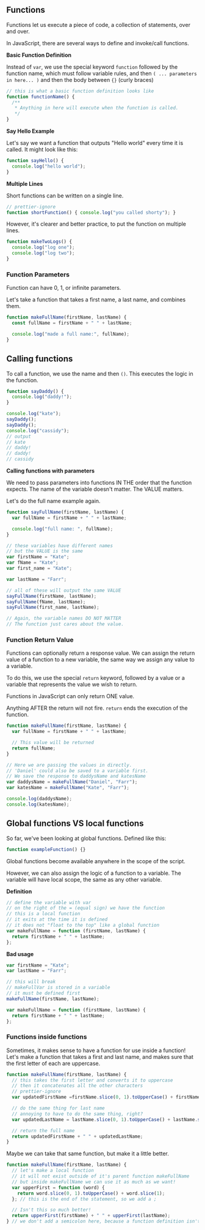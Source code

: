 ## Functions

Functions let us execute a piece of code, a collection of statements, over and over.

In JavaScript, there are several ways to define and invoke/call functions.

**Basic Function Definition**

Instead of `var`, we use the special keyword `function` followed by the function name, which must follow variable rules, and then `( ... parameters in here... )` and then the body between `{}` (curly braces)

```js
// this is what a basic function definition looks like
function functionName() {
  /**
   * Anything in here will execute when the function is called.
   */
}
```

**Say Hello Example**

Let's say we want a function that outputs "Hello world" every time it is called. It might look like this:

```js
function sayHello() {
  console.log("hello world");
}
```

**Multiple Lines**

Short functions can be written on a single line.

```js
// prettier-ignore
function shortFunction() { console.log("you called shorty"); }
```

However, it's clearer and better practice, to put the function on multiple lines.

```js
function makeTwoLogs() {
  console.log("log one");
  console.log("log two");
}
```

### Function Parameters

Function can have 0, 1, or infinite parameters.

Let's take a function that takes a first name, a last name, and combines them.

```js
function makeFullName(firstName, lastName) {
  const fullName = firstName + " " + lastName;

  console.log("made a full name:", fullName);
}
```

## Calling functions

To call a function, we use the name and then `()`. This executes the logic in the function.

```js
function sayDaddy() {
  console.log("daddy!");
}

console.log("kate");
sayDaddy();
sayDaddy();
console.log("cassidy");
// output
// kate
// daddy!
// daddy!
// cassidy
```

**Calling functions with parameters**

We need to pass parameters into functions IN THE order that the function expects. The name of the variable doesn't matter. The VALUE matters.

Let's do the full name example again.

```js
function sayFullName(firstName, lastName) {
  var fullName = firstName + " " + lastName;

  console.log("full name: ", fullName);
}

// these variables have different names
// but the VALUE is the same
var firstName = "Kate";
var fName = "Kate";
var first_name = "Kate";

var lastName = "Farr";

// all of these will output the same VALUE
sayFullName(firstName, lastName);
sayFullName(fName, lastName);
sayFullName(first_name, lastName);

// Again, the variable names DO NOT MATTER
// The function just cares about the value.
```

### Function Return Value

Functions can optionally return a response value. We can assign the return value of a function to a new variable, the same way we assign any value to a variable.

To do this, we use the special `return` keyword, followed by a value or a variable that represents the value we wish to return.

Functions in JavaScript can only return ONE value.

Anything AFTER the return will not fire. `return` ends the execution of the function.

```js
function makeFullName(firstName, lastName) {
  var fullName = firstName + " " + lastName;

  // This value will be returned
  return fullName;
}

// Here we are passing the values in directly.
// 'Daniel' could also be saved to a variable first.
// We save the response to daddysName and katesName
var daddysName = makeFullName("Daniel", "Farr");
var katesName = makeFullName("Kate", "Farr");

console.log(daddysName);
console.log(katesName);
```

## Global functions VS local functions

So far, we've been looking at global functions. Defined like this:

```js
function exampleFunction() {}
```

Global functions become available anywhere in the scope of the script.

However, we can also assign the logic of a function to a variable. The variable will have local scope, the same as any other variable.

**Definition**

```js
// define the variable with var
// on the right of the = (equal sign) we have the function
// this is a local function
// it exits at the time it is defined
// it does not "float to the top" like a global function
var makeFullName = function (firstName, lastName) {
  return firstName + " " + lastName;
};
```

**Bad usage**

```js
var firstName = "Kate";
var lastName = "Farr";

// this will break
// makeFullVar is stored in a variable
// it must be defined first
makeFullName(firstName, lastName);

var makeFullName = function (firstName, lastName) {
  return firstName + " " + lastName;
};
```

### Functions inside functions

Sometimes, it makes sense to have a function for use inside a function!
Let's make a function that takes a first and last name, and makes sure that the first letter of each are uppercase.

```js
function makeFullName(firstName, lastName) {
  // this takes the first letter and converts it to uppercase
  // then it concatenates all the other characters
  // prettier-ignore
  var updatedFirstName =firstName.slice(0, 1).toUpperCase() + firstName.slice(1);

  // do the same thing for last name
  // annoying to have to do the same thing, right?
  var updatedLastName = lastName.slice(0, 1).toUpperCase() + lastName.slice(1);

  // return the full name
  return updatedFirstName + " " + updatedLastName;
}
```

Maybe we can take that same function, but make it a little better.

```js
function makeFullName(firstName, lastName) {
  // let's make a local function
  // it will not exist outside of it's parent function makeFullName
  // but inside makeFullName we can use it as much as we want!
  var upperFirst = function (word) {
    return word.slice(0, 1).toUpperCase() + word.slice(1);
  }; // this is the end of the statement, so we add a ;

  // Isn't this so much better!
  return upperFirst(firstName) + " " + upperFirst(lastName);
} // we don't add a semicolon here, because a function definition isn't a statement
```
